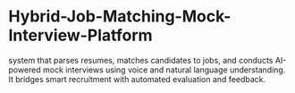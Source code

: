 # Hybrid-Job-Matching-Mock-Interview-Platform
system that parses resumes, matches candidates to jobs, and conducts AI-powered mock interviews using voice and natural language understanding. It bridges smart recruitment with automated evaluation and feedback.
